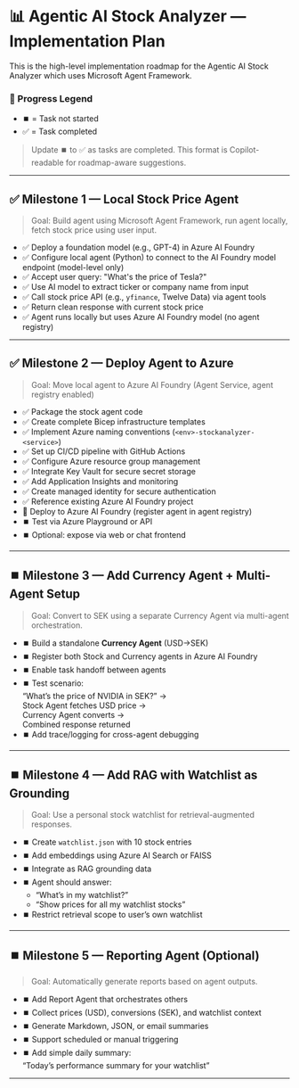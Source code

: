 # 📊 Agentic AI Stock Analyzer — Implementation Plan

This is the high-level implementation roadmap for the 
Agentic AI Stock Analyzer which uses Microsoft Agent Framework.

### 🔁 Progress Legend
- ⏹️ = Task not started
- ✅ = Task completed

> Update ⏹️ to ✅ as tasks are completed. This format is Copilot-readable for roadmap-aware suggestions.

---

## ✅ Milestone 1 — Local Stock Price Agent

> Goal: Build agent using Microsoft Agent Framework, run agent locally, fetch stock price using user input.

- ✅ Deploy a foundation model (e.g., GPT-4) in Azure AI Foundry
- ✅ Configure local agent (Python) to connect to the AI Foundry model endpoint (model-level only)
- ✅ Accept user query: "What's the price of Tesla?"
- ✅ Use AI model to extract ticker or company name from input
- ✅ Call stock price API (e.g., `yfinance`, Twelve Data) via agent tools
- ✅ Return clean response with current stock price
- ✅ Agent runs locally but uses Azure AI Foundry model (no agent registry)

---

## ✅ Milestone 2 — Deploy Agent to Azure

> Goal: Move local agent to Azure AI Foundry (Agent Service, agent registry enabled)

- ✅ Package the stock agent code
- ✅ Create complete Bicep infrastructure templates
- ✅ Implement Azure naming conventions (`<env>-stockanalyzer-<service>`)
- ✅ Set up CI/CD pipeline with GitHub Actions
- ✅ Configure Azure resource group management
- ✅ Integrate Key Vault for secure secret storage
- ✅ Add Application Insights and monitoring
- ✅ Create managed identity for secure authentication
- ✅ Reference existing Azure AI Foundry project
- 🚧 Deploy to Azure AI Foundry (register agent in agent registry)
- ⏹️ Test via Azure Playground or API
- ⏹️ Optional: expose via web or chat frontend

---

## ⏹️ Milestone 3 — Add Currency Agent + Multi-Agent Setup

> Goal: Convert to SEK using a separate Currency Agent via multi-agent orchestration.

- ⏹️ Build a standalone **Currency Agent** (USD→SEK)
- ⏹️ Register both Stock and Currency agents in Azure AI Foundry
- ⏹️ Enable task handoff between agents
- ⏹️ Test scenario:  
  “What’s the price of NVIDIA in SEK?” →  
  Stock Agent fetches USD price →  
  Currency Agent converts →  
  Combined response returned
- ⏹️ Add trace/logging for cross-agent debugging

---

## ⏹️ Milestone 4 — Add RAG with Watchlist as Grounding

> Goal: Use a personal stock watchlist for retrieval-augmented responses.

- ⏹️ Create `watchlist.json` with 10 stock entries
- ⏹️ Add embeddings using Azure AI Search or FAISS
- ⏹️ Integrate as RAG grounding data
- ⏹️ Agent should answer:
  - “What’s in my watchlist?”
  - “Show prices for all my watchlist stocks”
- ⏹️ Restrict retrieval scope to user’s own watchlist

---

## ⏹️ Milestone 5 — Reporting Agent (Optional)

> Goal: Automatically generate reports based on agent outputs.

- ⏹️ Add Report Agent that orchestrates others
- ⏹️ Collect prices (USD), conversions (SEK), and watchlist context
- ⏹️ Generate Markdown, JSON, or email summaries
- ⏹️ Support scheduled or manual triggering
- ⏹️ Add simple daily summary:  
  “Today’s performance summary for your watchlist”

---